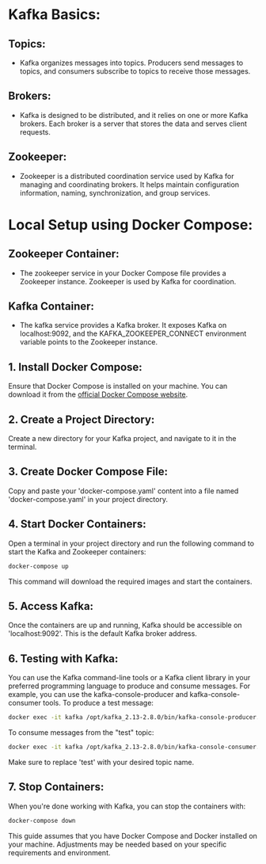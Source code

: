 # Kafka Basics:
## Topics:
* Kafka organizes messages into topics. Producers send messages to topics, and consumers subscribe to topics to receive those messages.
## Brokers:
* Kafka is designed to be distributed, and it relies on one or more Kafka brokers. Each broker is a server that stores the data and serves client requests.
## Zookeeper:
* Zookeeper is a distributed coordination service used by Kafka for managing and coordinating brokers. It helps maintain configuration information, naming, synchronization, and group services.
# Local Setup using Docker Compose:
## Zookeeper Container:
* The zookeeper service in your Docker Compose file provides a Zookeeper instance. Zookeeper is used by Kafka for coordination.
## Kafka Container:
* The kafka service provides a Kafka broker. It exposes Kafka on localhost:9092, and the KAFKA_ZOOKEEPER_CONNECT environment variable points to the Zookeeper instance.

## 1. Install Docker Compose:
Ensure that Docker Compose is installed on your machine. You can download it from the [official Docker Compose website](https://docs.docker.com/compose/install/).
## 2. Create a Project Directory:
Create a new directory for your Kafka project, and navigate to it in the terminal.
## 3. Create Docker Compose File:
Copy and paste your 'docker-compose.yaml' content into a file named 'docker-compose.yaml' in your project directory.
## 4. Start Docker Containers:
Open a terminal in your project directory and run the following command to start the Kafka and Zookeeper containers:
```bash
docker-compose up
```
This command will download the required images and start the containers.
## 5. Access Kafka:
Once the containers are up and running, Kafka should be accessible on 'localhost:9092'. This is the default Kafka broker address.
## 6. Testing with Kafka:
You can use the Kafka command-line tools or a Kafka client library in your preferred programming language to produce and consume messages. For example, you can use the kafka-console-producer and kafka-console-consumer tools.
To produce a test message:
```bash
docker exec -it kafka /opt/kafka_2.13-2.8.0/bin/kafka-console-producer.sh --broker-list localhost:9092 --topic test
```
To consume messages from the "test" topic:
```bash
docker exec -it kafka /opt/kafka_2.13-2.8.0/bin/kafka-console-consumer.sh --bootstrap-server localhost:9092 --topic test --from-beginning
```
Make sure to replace 'test' with your desired topic name.
## 7. Stop Containers:
When you're done working with Kafka, you can stop the containers with:
```bash
docker-compose down
```
This guide assumes that you have Docker Compose and Docker installed on your machine. Adjustments may be needed based on your specific requirements and environment.
